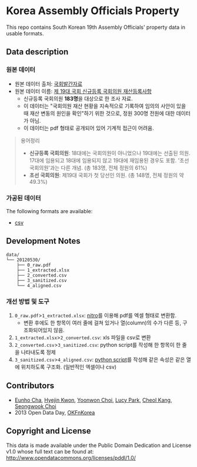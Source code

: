# Korea Assembly Officials Property

This repo contains South Korean 19th Assembly Officials' property data in usable formats.

## Data description

### 원본 데이터
- 원본 데이터 출처: [국회발간자료](http://ebook.assembly.go.kr/)
- 원본 데이터 이름: [제 19대 국회 신규등록 국회의원 재산등록사항](http://ebook.assembly.go.kr/HLOpenPDF.jsp?file=general72973655.pdf&keyword=78%C8%A3&system=GENERALPUB)
	- 신규등록 국회의원 **183명**을 대상으로 한 조사 자료.
	- 이 데이터는 "국회의원 재산 현황을 지속적으로 기록하여 임의의 사안이 있을 때 재산 변동의 원인을 확인"하기 위한 것으로, 정원 300명 전원에 대한 데이터가 아님.
	- 이 데이터는 pdf 형태로 공개되어 있어 기계적 접근이 어려움.

> 용어정리
> - **신규등록 국회의원**: 18대에는 국회의원이 아니었으나 19대에는 선출된 의원. 17대에 임용되고 18대에 임용되지 않고 19대에 재임용된 경우도 포함. '초선 국회의원'과는 다른 개념. (총 183명, 전체 정원의 61%)
> - **초선 국회의원**: 제19대 국회가 첫 당선인 의원. (총 148명, 전체 정원의 약 49.3%)

### 가공된 데이터

The following formats are available:

- [csv](https://github.com/teampopong/korea-assembly-officials-property/blob/master/data/20120530/4_aligned.csv)


## Development Notes

	data/
	└── 20120530/
    	├── 0_raw.pdf
    	├── 1_extracted.xlsx
	    ├── 2_converted.csv
    	├── 3_sanitized.csv
	    └── 4_aligned.csv

### 개선 방법 및 도구
1. `0_raw.pdf`>`1_extracted.xlsx`: [nitro](http://www.nitropdf.com/)를 이용해 pdf를 엑셀 형태로 변환함.
	- 변환 후에도  한 항목이 여러 줄에 걸쳐 있거나 열(column)의 수가 다른 등, 구조화되어있지 않음.
2. `1_extracted.xlsx`>`2_converted.csv`: xls 파일을 csv로 변환
3. `2_converted.csv`>`3_sanitized.csv`: python script를 작성해 한 항목이 한 줄을 나타내도록 정제
4. `3_sanitized.csv`>`4_aligned.csv`: [python script](https://github.com/teampopong/korea-assembly-officials-property/blob/master/align.py)를 작성해 같은 속성은 같은 열에 위치하도록 구조화. (일반적인 엑셀이나 csv)


## Contributors
- <a href="mailto:eunho.cha@gmail.com">Eunho Cha</a>, <a href="mailto:hjkwon@newstapa.org">Hyejin Kwon</a>, <a href="mailto:soulabe@newstapa.org">Yoonwon Choi</a>, <a href="mailto:lucypark@popong.com">Lucy Park</a>, <a href="mailto:steel@popong.com">Cheol Kang</a>, <a href="mailto:2424wlsgur@naver.com">Seongwook Choi</a>
- 2013 Open Data Day, <a href="http://www.facebook.com/OKFNKorea">OKFnKorea</a>

## Copyright and License
This data is made available under the Public Domain Dedication and License v1.0 whose full text can be found at: http://www.opendatacommons.org/licenses/pddl/1.0/
